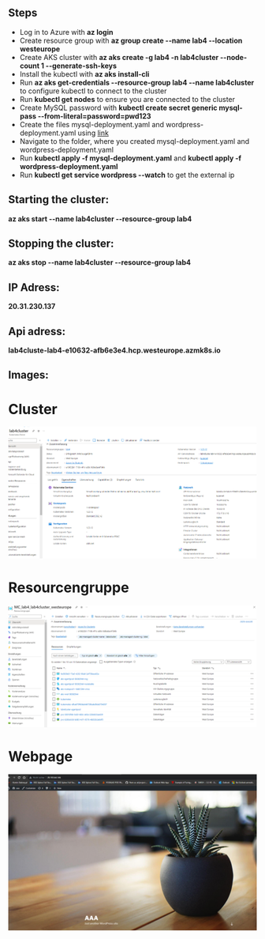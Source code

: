 ## Steps
- Log in to Azure with **az login**
- Create resource group with **az group create --name lab4 --location westeurope**
- Create AKS cluster with **az aks create -g lab4 -n lab4cluster --node-count 1 --generate-ssh-keys**
- Install the kubectl with **az aks install-cli**
- Run **az aks get-credentials --resource-group lab4 --name lab4cluster** to configure kubectl to connect to the cluster
- Run **kubectl get nodes** to ensure you are connected to the cluster
- Create MySQL password with **kubectl create secret generic mysql-pass --from-literal=password=pwd123**
- Create the files mysql-deployment.yaml and wordpress-deployment.yaml using [link](https://kubernetes.io/docs/tutorials/stateful-application/mysql-wordpress-persistent-volume/)
- Navigate to the folder, where you created mysql-deployment.yaml and wordpress-deployment.yaml
- Run **kubectl apply -f mysql-deployment.yaml** and **kubectl apply -f wordpress-deployment.yaml**
- Run **kubectl get service wordpress --watch** to get the external ip

## Starting the cluster: 
**az aks start --name lab4cluster --resource-group lab4**

## Stopping the cluster: 
**az aks stop --name lab4cluster --resource-group lab4**

## IP Adress:
**20.31.230.137**

## Api adress:
**lab4cluste-lab4-e10632-afb6e3e4.hcp.westeurope.azmk8s.io**

## Images:

# Cluster
<p align="center">
<img src="./Pictures/Cluster.png">
</p>

# Resourcengruppe
<p align="center">
<img src="./Pictures/Resourcengruppe.png">
</p>

# Webpage
<p align="center">
<img src="./Pictures/Webpage.png">
</p>